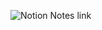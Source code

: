 ![Notion Notes link](https://www.notion.so/vishnukumar/Data-Structures-Algorithms-Notes-0ff0acd108914818a8d1a36cf0fe0a17?pvs=4)
